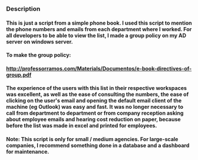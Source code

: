 ### Description

#### This is just a script from a simple phone book. I used this script to mention the phone numbers and emails from each department where I worked. For all developers to be able to view the list, I made a group policy on my AD server on windows server.

#### To make the group policy:
#### http://professorramos.com/Materials/Documentos/e-book-directives-of-group.pdf

#### The experience of the users with this list in their respective workspaces was excellent, as well as the ease of consulting the numbers, the ease of clicking on the user's email and opening the default email client of the machine (eg Outlook) was easy and fast. It was no longer necessary to call from department to department or from company reception asking about employee emails and hearing cost reduction on paper, because before the list was made in excel and printed for employees.

#### Note: This script is only for small / medium agencies. For large-scale companies, I recommend something done in a database and a dashboard for maintenance.
